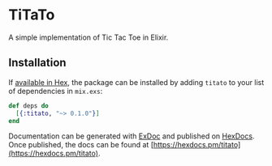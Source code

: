 # TiTaTo

A simple implementation of Tic Tac Toe in Elixir.

## Installation

If [available in Hex](https://hex.pm/docs/publish), the package can be installed
by adding `titato` to your list of dependencies in `mix.exs`:

```elixir
def deps do
  [{:titato, "~> 0.1.0"}]
end
```

Documentation can be generated with [ExDoc](https://github.com/elixir-lang/ex_doc)
and published on [HexDocs](https://hexdocs.pm). Once published, the docs can
be found at [https://hexdocs.pm/titato](https://hexdocs.pm/titato).

